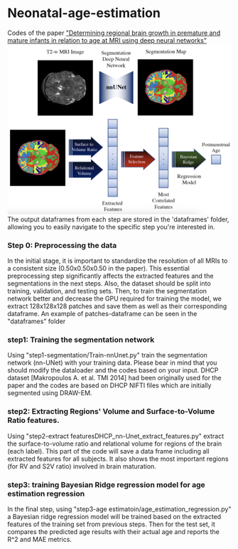 # Neonatal-age-estimation
Codes of the paper ["Determining regional brain growth in premature and mature infants in relation to age at MRI using deep neural networks"](https://www.nature.com/articles/s41598-023-40244-z)
![](method.png)
The output dataframes from each step are stored in the 'dataframes' folder, allowing you to easily navigate to the specific step you're interested in.

### Step 0: Preprocessing the data
In the initial stage, it is important to standardize the resolution of all MRIs to a consistent size (0.50x0.50x0.50 in the paper). This essential preprocessing step significantly affects the extracted features and the segmentations in the next steps. Also, the dataset should be split into training, validation, and testing sets. Then, to train the segmentation network better and decrease the GPU required for training the model, we extract 128x128x128 patches and save them as well as their corresponding dataframe. An example of patches-dataframe can be seen in the "dataframes" folder


### step1: Training the segmentation network
Using "step1-segmentation/Train-nnUnet.py" train the segmentation network (nn-UNet) with your training data. Please bear in mind that you should modify the dataloader and the codes based on your input. DHCP dataset [Makropoulos A. et al. TMI 2014] had been originally used for the paper and the codes are based on DHCP NIFTI files which are initially segmented using DRAW-EM.


### step2: Extracting Regions' Volume and Surface-to-Volume Ratio features.
Using "step2-extract featuresDHCP_nn-Unet_extract_features.py" extract the surface-to-volume ratio and relational volume for regions of the brain (each label). This part of the code will save a data frame including all extracted features for all subjects. It also shows the most important regions (for RV and S2V ratio) involved in brain maturation.


### step3: training Bayesian Ridge regression model for age estimation regression
In the final step, using "step3-age estimatoin/age_estimation_regression.py" a Bayesian ridge regression model will be trained based on the extracted features of the training set from previous steps. Then for the test set, it compares the predicted age results with their actual age and reports the R^2 and MAE metrics.

